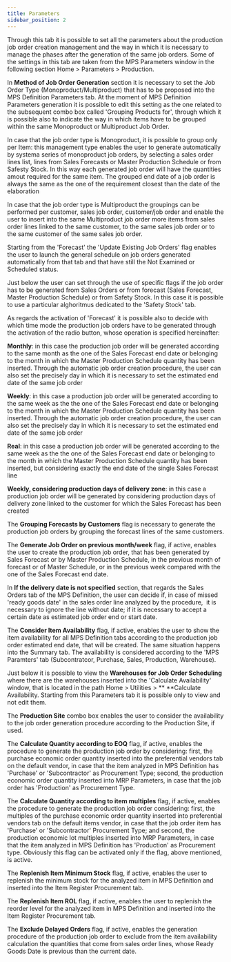 ```yaml
---
title: Parameters
sidebar_position: 2
---
```


Through this tab it is possible to set all the parameters about the production job order creation management and the way in which it is necessary to manage the phases after the generation of the same job orders. Some of the settings in this tab are taken from the MPS Parameters window in the following section Home > Parameters > Production.

In **Method of Job Order Generation** section it is necessary to set the Job Order Type (Monoproduct/Multiproduct) that has to be proposed into the MPS Definition Parameters tab. At the moment of MPS Definition Parameters generation it is possible to edit this setting as the one related to the subsequent combo box called 'Grouping Products for', through which it is possible also to indicate the way in which items have to be grouped within the same Monoproduct or Multiproduct Job Order.

In case that the job order type is Monoproduct, it is possible to group only per Item: this management type enables the user to generate automatically by systema series of monoproduct job orders, by selecting a sales order lines list, lines from Sales Forecasts or Master Production Schedule or from Safesty Stock. In this way each generated job order will have the quantities amout required for the same item. The grouped end date of a job order is always the same as the one of the requirement closest than the date of the elaboration

In case that the job order type is Multiproduct the groupings can be performed per customer, sales job order, customer/job order and enable the user to insert into the same Multiproduct job order more items from sales order lines linked to the same customer, to the same sales job order or to the same customer of the same sales job order.

Starting from the 'Forecast' the 'Update Existing Job Orders' flag enables the user to launch the general schedule on job orders generated automatically from that tab and that have still the Not Examined or Scheduled status.

Just below the user can set through the use of specific flags if the job order has to be generated from Sales Orders or from forecast (Sales Forecast, Master Production Schedule) or from Safety Stock. In this case it is possible to use a particular alghoritmus dedicated to the 'Safety Stock' tab.

As regards the activation of 'Forecast' it is possible also to decide with which time mode the production job orders have to be generated through the activation of the radio button, whose operation is specified hereinafter:

**Monthly**: in this case the production job order will be generated according to the same month as the one of the Sales Forecast end date or belonging to the month in which the Master Production Schedule quantity has been inserted. Through the automatic job order creation procedure, the user can also set the precisely day in which it is necessary to set the estimated end date of the same job order

**Weekly**: in this case a production job order will be generated according to the same week as the the one of the Sales Forecast end date or belonging to the month in which the Master Production Schedule quantity has been inserted. Through the automatic job order creation procedure, the user can also set the precisely day in which it is necessary to set the estimated end date of the same job order

**Real**: in this case a production job order will be generated according to the same week as the the one of the Sales Forecast end date or belonging to the month in which the Master Production Schedule quantity has been inserted, but considering exactly the end date of the single Sales Forecast line

**Weekly, considering production days of delivery zone**: in this case a production job order will be generated by considering production days of delivery zone linked to the customer for which the Sales Forecast has been created

The **Grouping Forecasts by Customers** flag is necessary to generate the production job orders by grouping the forecast lines of the same customers.

The **Generate Job Order on previous month/week** flag, if active, enables the user to create the production job order, that has been generated by Sales Forecast or by Master Production Schedule, in the previous month of forecast or of Master Schedule, or in the previous week compared with the one of the Sales Forecast end date.

In **If the delivery date is not specified** section, that regards the Sales Orders tab of the MPS Definition, the user can decide if, in case of missed 'ready goods date' in the sales order line analyzed by the procedure,  it is necessary to ignore the line without date; if it is necessary to accept a certain date as estimated job order end or start date.

The **Consider Item Availability** flag, if active, enables the user to show the item availability for all MPS Definition tabs according to the production job order estimated end date, that will be created. The same situation happens into the Summary tab. The availability is considered according to the 'MPS Paramters' tab (Subcontratcor, Purchase, Sales, Production, Warehouse).

Just below it is possible to view the **Warehouses for Job Order Scheduling** where there are the warehouses inserted into the 'Calculate Availability' window, that is located in the path Home > Utilities  > ** **Calculate Availability. Starting from this Parameters tab it is possible only to view and not edit them.

The **Production Site** combo box enables the user to consider the availability to the job order generation procedure according to the Production Site, if used.

The **Calculate Quantity according to EOQ** flag, if active, enables the procedure to generate the production job order by considering: first, the purchase economic order quantity inserted into the preferential vendors tab on the default vendor, in case that the item analyzed in MPS Definition has 'Purchase' or 'Subcontractor' as Procurement Type; second, the production economic order quantity inserted into MRP Parameters, in case that the job order has 'Production' as Procurement Type.

The **Calculate Quantity according to item multiples** flag, if active, enables the procedure to generate the production job order considering: first, the multiples of the purchase economic order quantity inserted into preferential vendors tab on the default items vendor, in case that the job order item has 'Purchase' or 'Subcontractor' Procurement Type; and second, the production economic lot multiples inserted into MRP Parameters, in case that the item analyzed in MPS Definition has 'Production' as Procurement type. Obviously this flag can be activated only if the flag, above mentioned, is active.

The **Replenish Item Minimum Stock** flag, if active, enables the user to replenish the minimum stock for the analyzed item in MPS Definition and inserted into the Item Register Procurement tab.

The **Replenish Item ROL** flag, if active, enables the user to replenish the reorder level for the analyzed item in MPS Definition and inserted into the Item Register Procurement tab.

The **Exclude Delayed Orders** flag, if active, enables the generation procedure of the production job order to exclude from the item availability calculation the quantities that come from sales order lines, whose Ready Goods Date is previous than the current date.






